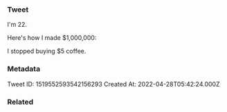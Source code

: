 ### Tweet
I'm 22.

Here's how I made $1,000,000:

I stopped buying $5 coffee.

### Metadata
Tweet ID: 1519552593542156293
Created At: 2022-04-28T05:42:24.000Z

### Related

